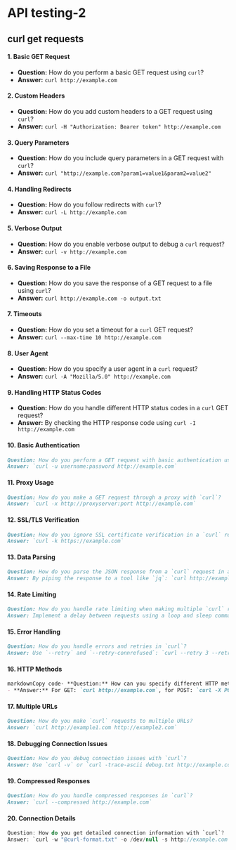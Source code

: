 # API testing-2

## curl get requests

#### 1. **Basic GET Request**

* **Question:** How do you perform a basic GET request using `curl`?
* **Answer:** `curl http://example.com`

#### 2. **Custom Headers**

* **Question:** How do you add custom headers to a GET request using `curl`?
* **Answer:** `curl -H "Authorization: Bearer token" http://example.com`

#### 3. **Query Parameters**

* **Question:** How do you include query parameters in a GET request with `curl`?
* **Answer:** `curl "http://example.com?param1=value1&param2=value2"`

#### 4. **Handling Redirects**

* **Question:** How do you follow redirects with `curl`?
* **Answer:** `curl -L http://example.com`

#### 5. **Verbose Output**

* **Question:** How do you enable verbose output to debug a `curl` request?
* **Answer:** `curl -v http://example.com`

#### 6. **Saving Response to a File**

* **Question:** How do you save the response of a GET request to a file using `curl`?
* **Answer:** `curl http://example.com -o output.txt`

#### 7. **Timeouts**

* **Question:** How do you set a timeout for a `curl` GET request?
* **Answer:** `curl --max-time 10 http://example.com`

#### 8. **User Agent**

* **Question:** How do you specify a user agent in a `curl` request?
* **Answer:** `curl -A "Mozilla/5.0" http://example.com`

#### 9. **Handling HTTP Status Codes**

* **Question:** How do you handle different HTTP status codes in a `curl` GET request?
* **Answer:** By checking the HTTP response code using `curl -I http://example.com`

#### 10. **Basic Authentication**

```markdown
Question: How do you perform a GET request with basic authentication using `curl`?
Answer: `curl -u username:password http://example.com`
```

#### 11. **Proxy Usage**

```markdown
Question: How do you make a GET request through a proxy with `curl`?
Answer: `curl -x http://proxyserver:port http://example.com`
```

#### 12. **SSL/TLS Verification**

```markdown
Question: How do you ignore SSL certificate verification in a `curl` request?
Answer: `curl -k https://example.com`
```

#### 13. **Data Parsing**

```markdown
Question: How do you parse the JSON response from a `curl` request in a script?
Answer: By piping the response to a tool like `jq`: `curl http://example.com | jq .`
```

#### 14. **Rate Limiting**

```markdown
Question: How do you handle rate limiting when making multiple `curl` requests?
Answer: Implement a delay between requests using a loop and sleep command in a script.
```

#### 15. **Error Handling**

```markdown
Question: How do you handle errors and retries in `curl`?
Answer: Use `--retry` and `--retry-connrefused`: `curl --retry 3 --retry-connrefused http://example.com`
```

#### 16. **HTTP Methods**

```markdown
markdownCopy code- **Question:** How can you specify different HTTP methods (e.g., GET, POST) in `curl`?
- **Answer:** For GET: `curl http://example.com`, for POST: `curl -X POST http://example.com`
```

#### 17. **Multiple URLs**

```markdown
Question: How do you make `curl` requests to multiple URLs?
Answer: `curl http://example1.com http://example2.com`
```

#### 18. **Debugging Connection Issues**

```markdown
Question: How do you debug connection issues with `curl`?
Answer: Use `curl -v` or `curl -trace-ascii debug.txt http://example.com`
```

#### 19. **Compressed Responses**

```markdown
Question: How do you handle compressed responses in `curl`?
Answer: `curl --compressed http://example.com`
```

#### 20. **Connection Details**

```csharp
Question: How do you get detailed connection information with `curl`?
Answer: `curl -w "@curl-format.txt" -o /dev/null -s http://example.com`
```
